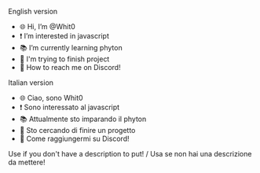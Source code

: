 English version

- 🌐 Hi, I’m @Whit0
- ❗ I’m interested in javascript
- 📚 I’m currently learning phyton
- 🌴 I'm trying to finish project
- 🐬 How to reach me on Discord! 

Italian version

- 🌐 Ciao, sono Whit0
- ❗ Sono interessato al javascript
- 📚 Attualmente sto imparando il phyton
- 🌴 Sto cercando di finire un progetto
- 🐬 Come raggiungermi su Discord! 

Use if you don't have a description to put! / Usa se non hai una descrizione da mettere!
